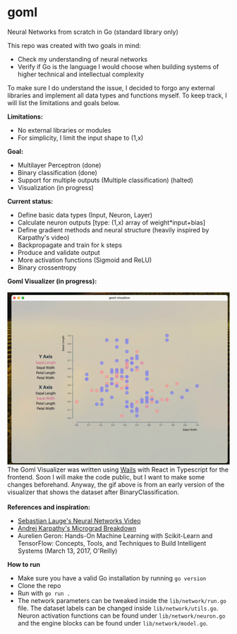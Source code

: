 # goml
Neural Networks from scratch in Go (standard library only)

<body>This repo was created with two goals in mind:
  
- Check my understanding of neural networks
- Verify if Go is the language I would choose when building systems of higher technical and intellectual complexity

To make sure I do understand the issue, I decided to forgo any external libraries and implement all data types and functions myself. To keep track, I will list the limitations and goals below.

<b>Limitations: </b>
- No external libraries or modules
- For simplicity, I limit the input shape to (1,x)

<b>Goal: </b>
- Multilayer Perceptron (done)
- Binary classification (done)
- Support for multiple outputs (Multiple classification) (halted)
- Visualization (in progress)
</body>

<b>Current status:</b>
- Define basic data types (Input, Neuron, Layer)
- Calculate neuron outputs [type: (1,x) array of weight*input+bias]
- Define gradient methods and neural structure (heavily inspired by Karpathy's video)
- Backpropagate and train for k steps
- Produce and validate output
- More activation functions (Sigmoid and ReLU)
- Binary crossentropy

<b>Goml Visualizer (in progress): </b><br><br>
![goml-visualizer](https://github.com/vtech6/goml/blob/main/visualizer.gif) <br>
The Goml Visualizer was written using [Wails](https://wails.io) with React in Typescript for the frontend. Soon I will make the code public, but I want to make some changes beforehand. Anyway, the gif above is from an early version of the visualizer that shows the dataset after BinaryClassification.<br><br>
<b>References and inspiration:</b>
- [Sebastian Lauge's Neural Networks Video](https://www.youtube.com/watch?v=hfMk-kjRv4c)
- [Andrej Karpathy's Micrograd Breakdown](https://www.youtube.com/watch?v=VMj-3S1tku0)
- Aurelien Geron: Hands-On Machine Learning with Scikit-Learn and TensorFlow: Concepts, Tools, and Techniques to Build Intelligent Systems (March 13, 2017, O'Reilly)

<b>How to run</b>
- Make sure you have a valid Go installation by running `go version`
- Clone the repo
- Run with `go run .`
- The network parameters can be tweaked inside the `lib/network/run.go` file. The dataset labels can be changed inside `lib/network/utils.go`. Neuron activation functions can be found under `lib/network/neuron.go` and the engine blocks can be found under `lib/network/model.go`.

